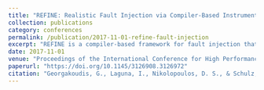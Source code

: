```yaml
---
title: "REFINE: Realistic Fault Injection via Compiler-Based Instrumentation for Accuracy, Portability and Speed"
collection: publications
category: conferences
permalink: /publication/2017-11-01-refine-fault-injection
excerpt: "REFINE is a compiler-based framework for fault injection that balances the fidelity of binary-level injection with the speed and portability of source-level techniques."
date: 2017-11-01
venue: "Proceedings of the International Conference for High Performance Computing, Networking, Storage and Analysis (SC)"
paperurl: "https://doi.org/10.1145/3126908.3126972"
citation: "Georgakoudis, G., Laguna, I., Nikolopoulos, D. S., & Schulz, M. (2017). \"REFINE: Realistic Fault Injection via Compiler-Based Instrumentation for Accuracy, Portability and Speed.\" *SC 2017*, Article 29. https://doi.org/10.1145/3126908.3126972"
---
```

